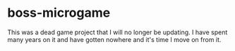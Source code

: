 # boss-microgame

This was a dead game project that I will no longer be updating. I have spent many years on it and have gotten nowhere and it's time I move on from it.
